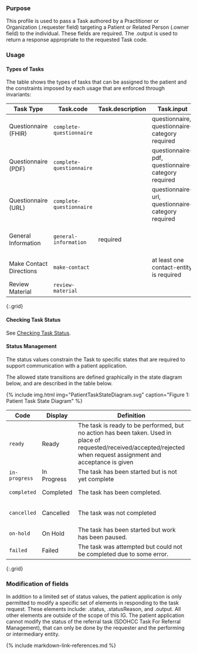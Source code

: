 ### Purpose
This profile is used to pass a Task authored by a Practitioner or Organization (.requester field) targeting a Patient or Related Person (.owner field) to the individual. These fields are required.  The .output is used to return a response appropriate to the requested Task code.

### Usage

#### Types of Tasks

The table shows the types of tasks that can be assigned to the patient and the constraints imposed by each usage that are enforced through invariants:


|    Task Type     | Task.code             | Task.description | Task.input                  |  Task.output                                    |   Task.focus |
| ------------------ | --------------------- | ---------------- | --------------------------- |------------------------------------------------ | ------ |
| Questionnaire (FHIR)| `complete-questionnaire` |  | questionnaire, questionnaire-category required | If present, questionnaire-response   | |
| Questionnaire (PDF)| `complete-questionnaire`  | | questionnaire-pdf, questionnaire-category required | If present, questionnaire-pdf-completed   | |
| Questionnaire (URL)| `complete-questionnaire` | | questionnaire-url, questionnaire-category required |     | |
| General Information  | `general-information` | required |        | If present, general-information-response | The request is in Task.description |
| Make Contact Directions |  `make-contact` |  | at least one contact-entity is required | If present, chosen-contact |
| Review Material | `review-material` | |  | | DocumentReference required. |
{:.grid}

#### Checking Task Status
See [Checking Task Status](checking_task_status.html).

#### Status Management
The status values constrain the Task to specific states that are required to support communication with a patient application.

The allowed state transitions are defined graphically in the state diagram below, and are described in the table below.

{% include img.html img="PatientTaskStateDiagram.svg" caption="Figure 1: Patient Task State Diagram" %}

| Code | Display | Definition | Set By |
| ---- | ------- | ---------- | ------ |
| `ready` | Ready | The task is ready to be performed, but no action has been taken. Used in place of requested/received/accepted/rejected when request assignment and acceptance is given| Requester |
| `in-progress` | In Progress | The task has been started but is not yet complete | Patient App |
| `completed` | Completed | The task has been completed. |  Patient App|
| `cancelled`  |Cancelled  | The task was not completed | Requester or Patient App |
| `on-hold`  |On Hold | The task has been started but work has been paused. | |
| `failed` | Failed | The task was attempted but could not be completed due to some error. |  Patient App|
{:.grid}

### Modification of fields
In addition to a limited set of status values, the patient application is only permitted to modify a specific set of elements in responding to the task request.  These elements include: .status, .statusReason, and .output.  All other elements are outside of the scope of this IG. The patient application cannot modify the status of the referral task (SDOHCC Task For Referral Management), that can only be done by the requester and the performing or intermediary entity.

{% include markdown-link-references.md %}